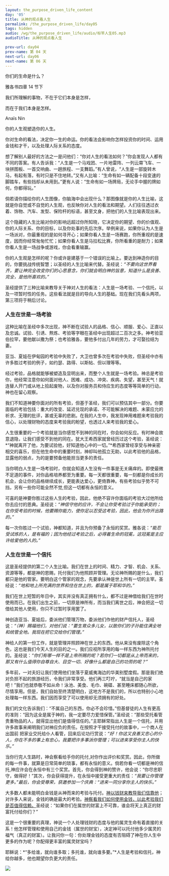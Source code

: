 ```yaml
---
layout: the_purpose_driven_life_content
day: '05'
title: 从神的观点看人生
permalink: /the_purpose_driven_life/day05
tags: hidden
audio: /wg/the_purpose_driven_life/audio/标竿人生05.mp3
audioTitle: 从神的观点看人生

prev-url: day04
prev-name: 第 04 天
next-url: day06
next-name: 第 06 天 
---
```


<div class="center script">
<p>你们的生命是什么？</p>
<p class="sp-verse">雅各书四章 14 节下</p>
</div>
<div class="center">
<p>我们所理解的事物，不在于它们本身是怎样，</p>
<p>而在于我们本身是怎样。</p>
<p class="sp-verse">Anaïs Nin</p>
</div>
<p class="first">你的人生观塑造你的人生。</p>

你对生命的看法，决定你一生的命运。你的看法会影响你怎样投资你的时间、运用金钱和才干，以及处理人际关系的态度。

想了解别人最好的方法之一是问他们：“你对人生的看法如何？”你会发现人人都有不同的答案。有人告诉我：“人生是一个马戏团、一片地雷阵、一列云霄飞车、一块拼图板、一首交响曲、一趟旅程、一支舞蹈。”有人曾说，“人生是一部旋转木马，有起有落，有时只是不住地转。”又有人比喻：“生命有如一辆配备十段变速的脚踏车，有些挡却从未用到。”更有人说：“生命有如一场牌局，无论手中握的牌如何，你都得玩。”

倘若请你描绘你的人生图像，你脑海中会出现什么？那图像就是你的人生比喻，这就是你自觉或不自觉的人生观，也反映你对人生的看法和期望。人们往往透过衣着、饰物、汽车、发型、保险杆的标语，甚至文身，把他们的人生比喻表现出来。

这个隐藏的人生比喻对你的影响远超过你所知晓，它决定你的期望、你的价值观、你的人际关系、你的目标，以及你处事的先后次序。举例来说，如果你认为人生是一场派对，你最重视的是如何寻开心；如果你看人生是一场赛跑，你所重视的是速度，因而你经常匆匆忙忙；如果你看人生是马拉松比赛，你所看重的是耐力；如果你看人生是一场战争或游戏，你会看重输赢。

你的人生观是怎样的呢？你或许是建基于一个错误的比喻上。要达到神造你的目的，你要挑战传统智慧；以圣经的人生比喻来代替。圣经说：*“不要向这世界看齐，要让神完全改变你们的心思意念，你们就会明白神的旨意，知道什么是良善、完全，是他所喜欢的。”*

圣经提供了三种比喻来教导关于神对人生的看法：人生是一场考验、一个信托，以及一项暂时性的任务。这些看法就是目的导向人生的基础。现在我们先看头两项，第三项将于稍后讨论。

### 人生在世是一场考验

这种比喻在圣经中多次出现，神不断在试验人的品格、信心、顺服、爱心、正直以及忠诚。试验、引诱、熬炼、考验等字眼在圣经中出现超过二百次之多。神考验亚伯拉罕，要他献以撒为祭；也考验雅各，要他多付出几年的劳力，才可娶拉结为妻。

亚当、夏娃在伊甸园的考验中失败了，大卫也曾多次在考验中失败，但圣经中亦有许多胜过考验的例子，如约瑟、路得、以斯帖、但以理等等。

经过考验，品格就能够被塑造及显明出来，而整个人生就是一场考验。神总是考验你，他经常注意你如何面对他人、困难、成功、冲突、疾病、失望，甚至天气！就连替人开门或从地上拾起废物，以及你对服务员和侍应生的态度等等简单的行动，神也在留心观察。

我们不知道神要你面对的所有考验，但基于圣经，我们可以预估其中一部分。你要面临的考验包括：重大的改变、延迟兑现的承诺、不可能解决的难题、未蒙应允的祈求、无理的批评，甚或无辜的悲剧。在我的人生中，我发现神用难题来考验我的信心，以处理财物的态度来考验我的盼望，也透过人来考验我的爱心。

人生很重要的一个考验就是当你感觉不到神的同在时，你会如何反应。有时神会故意退隐，让我们感受不到他的同在。犹大王希西家就曾经历过这个考验，圣经说：*“神就离开了他，为要试验他，好知道他心中的一切。”*希西家曾经享受与神亲密相交的喜乐，但在他生命中的重要时刻，神却叫他孤立无助，以此考验他的品格，显露他的弱点，为的是要预备他能担当更多的责任。

当你明白人生是一场考验时，你就会知道人生没有一件事是无关痛痒的。即使最微不足道的事件，对你品格培养都至为重要。每一天都很重要，每一刻都是你成长的机会，会让你的品格继续成长，更能表达爱心，更倚靠神。有些考验似乎势不可挡，另有一些你可能全然不觉,但这一切都有永恒的意义。

可喜的是神要你胜过这些人生的考验，因此，他绝不容许你面临的考验大过他所给你去应付的恩典。圣经说：*“神信守他的应许，不会让你受考验过于你能承受的；在你受考验的时候，他要赐你能力，使你足以忍受这考验，因此，他会为你开出路的。”*

每一次你胜过一个试验，神都知道，并且为你预备了永恒的奖赏。雅各说：*“能忍受试炼的人，是有福的；因为他经过考验之后，必得着生命的冠冕，这冠冕是主应许给爱他的人的。”*

### 人生在世是一个信托

这是圣经提供的第二个人生比喻。我们在世上的时间、精力、才智、机会、关系、资源等等，都是神的恩赐，托付我们为他照顾并管理。无论神所赐的是什么，我们都只是他的管家。要明白这个管家的观念，先要承认神是世上所有一切的主宰。圣经说：*“地和地上所充满的世界和住在世上的，都是属于耶和华的。”*

我们在世上短暂的年日中，其实并没有真正拥有什么，都不过是神借给我们在世时使用而已。在我们出生之前，一切原是神所有，而当我们离世之后，神会把这一切借给其他人使用，你只不过暂时享用罢了。

神创造亚当、夏娃后，委派他们管理万物，委派他们作他的财产信托人，圣经说：*“（神）赐福他们，对他们说：“要生育众多儿女，以致你们的子孙能住满全地和统管全地。我现在把它交给你们管理。”*

神给人的第一份工作，就是管理并照顾神在世上的东西。他从来没有废除这个角色，这也是我们今天人生的目的之一。我们应视所享用的每一样东西为神所托付的。圣经说：*“你们有哪一样不是上帝所赐的呢？若你们一切都是从上帝而来的，那又有什么值得你自尊自大、目空一切、好像什么都是自己的功劳的呢？”*

多年前，一对夫妇让我们使用他们坐落于夏威夷海边的华美别墅度假。那是我们绝对负担不起的旅游经历，令我们非常享受。他们再三叮咛，“就当是自己的家吧！”我们也就恭敬不如从命！泳池、美食、毛巾、碗碟、甚至睡床都随心所欲，尽情享用。但是，我们自始至终清楚明白，这地方不是我们的，所以也特别小心地处理每一样东西。我们因而享受了可以使用却无须拥有的好处。

我们的文化告诉我们：“不属自己的东西，你必不会珍惜。”但基督徒的人生有更高的准则：“因为这全是属于神的，我一定要尽力爱惜保管。”圣经说：“那些受托看管贵重物品的人，就得显出他们是值得信任的。”主耶稣常指出人生是一个信托，并用许多故事来阐明我们对神应负的责任。在按照才干接受托付的故事中，一个商人在出国前
把家业交托给仆人看管，回来后论功行赏说：*“好！你这又良善又忠心的仆人，你在不多的事上有忠心，我要把许多事派你管理；可以进来享受你主人的快乐。”*

当你行完人生路时，神会察看给手你的托付,对你作出评价和奖赏。因此，你所做的每一件事，就算是日常简单的琐事，都有永恒的意义。倘若你看一切都是神的信托,神应许会在永恒中有三个奖赏。首先，你会得到神的赞许，他会说：“你尽忠职守，做得好！”其次，你会获得提升，在永恒中接受更重大的责任：*“我要让你管理更多。”*最后，你会受尊荣，获邀参加一个庆典：*“进来一同分享你主人的快乐。”*

大多数人都未能明白金钱是从神而来的考验与托付。<u>神以钱财来教导我们信靠他</u>；对许多人来说，金钱的确是最大的考验。<u>神察看我们如何使用金钱，以此考验我们是否值得信赖。</u>圣经说：“如果你们在属世的财富上不可靠，谁会将天上真正的财富托付给你们？”

这是一个很重要的真理，神说一个人处理钱财的态度与他的属灵生命有着直接的关系！他怎样管理和使用自己的金钱（属世的财宝），决定神可以托付他多少属灵的福气（真正的财富）。让我问你一句：你处理金钱的态度有否阻碍了神在你人生中更多的作为呢？你配得更丰富的属灵财宝吗？

耶稣说：*“多给谁，就向谁多取；多托谁，就向谁多要。”*人生是考验和信托，神给你越多，他也期望你负更大的责任。

<div class="article-img-wrapper">
  <img src="https://typora-1259024198.cos.ap-beijing.myqcloud.com/wg/the_purpose_driven_life/image/day05_card.jpg">
</div>
